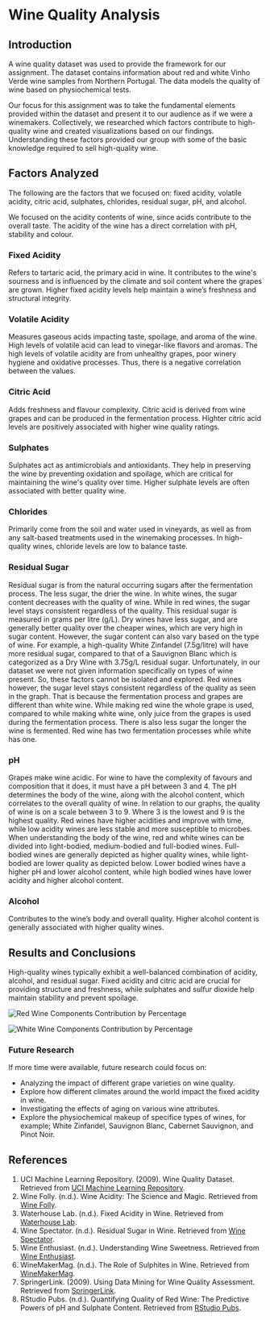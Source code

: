 # **Wine Quality Analysis**

## Introduction
A wine quality dataset was used to provide the framework for our assignment. The dataset contains information about red and white Vinho Verde wine samples from Northern Portugal. The data models the quality of wine based on physiochemical tests.

Our focus for this assignment was to take the fundamental elements provided within the dataset and present it to our audience as if we were a winemakers. Collectively, we researched which factors contribute to high-quality wine and created visualizations based on our findings. Understanding these factors provided our group with some of the basic knowledge required to sell high-quality wine.

## Factors Analyzed
The following are the factors that we focused on: fixed acidity, volatile acidity, citric acid, sulphates, chlorides, residual sugar, pH, and alcohol.

We focused on the acidity contents of wine, since acids contribute to the overall taste. The acidity of the wine has a direct correlation with pH, stability and colour. 

### Fixed Acidity
Refers to tartaric acid, the primary acid in wine. It contributes to the wine's sourness and is influenced by the climate and soil content where the grapes are grown. Higher fixed acidity levels help maintain a wine’s freshness and structural integrity.

### Volatile Acidity
Measures gaseous acids impacting taste, spoilage, and aroma of the wine. High levels of volatile acid can lead to vinegar-like flavors and aromas. The high levels of volatile acidity are from unhealthy grapes, poor winery hygiene and oxidative processes. Thus, there is a negative correlation between the values.

### Citric Acid
Adds freshness and flavour complexity. Citric acid is derived from wine grapes and can be produced in the fermentation process. Highter citric acid levels are positively associated with higher wine quality ratings.


### Sulphates
Sulphates act as antimicrobials and antioxidants. They help in preserving the wine by preventing oxidation and spoilage, which are critical for maintaining the wine's quality over time​. Higher sulphate levels are often associated with better quality wine.

### Chlorides
Primarily come from the soil and water used in vineyards, as well as from any salt-based treatments used in the winemaking processes.​ In high-quality wines, chloride levels are low to balance taste.

### Residual Sugar
Residual sugar is from the natural occurring sugars after the fermentation process. The less sugar, the drier the wine. In white wines, the sugar content decreases with the quality of wine. While in red wines, the sugar level stays consistent regardless of the quality. This residual sugar is measured in grams per litre (g/L). Dry wines have less sugar, and are generally better quality over the cheaper wines, which are very high in sugar content. However, the sugar content can also vary based on the type of wine. For example, a high-quality White Zinfandel (7.5g/litre) will have more residual sugar, compared to that of a Sauvignon Blanc which is categorized as a Dry Wine with 3.75g/L residual sugar. Unfortunately, in our dataset we were not given information specifically on types of wine present. So, these factors cannot be isolated and explored. Red wines however, the sugar level stays consistent regardless of the quality as seen in the graph. That is because the fermentation process and grapes are different than white wine. While making red wine the whole grape is used, compared to while making white wine, only juice from the grapes is used during the fermentation process. There is also less sugar the longer the wine is fermented. Red wine has two fermentation processes while white has one.

### pH
Grapes make wine acidic. For wine to have the complexity of favours and composition that it does, it must have a pH between 3 and 4. The pH determines the body of the wine, along with the alcohol content, which correlates to the overall quality of wine. In relation to our graphs, the quality of wine is on a scale between 3 to 9. Where 3 is the lowest and 9 is the highest quality.  Red wines have higher acidities and improve with time, while low acidity wines are less stable and more susceptible to microbes. When understanding the body of the wine, red and white wines can be divided into light-bodied, medium-bodied and full-bodied wines. Full-bodied wines are generally depicted as higher quality wines, while light-bodied are lower quality as depicted below. Lower bodied wines have a higher pH and lower alcohol content, while high bodied wines have lower acidity and higher alcohol content.

### Alcohol
Contributes to the wine’s body and overall quality. Higher alcohol content is generally associated with higher quality wines.

## Results and Conclusions
High-quality wines typically exhibit a well-balanced combination of acidity, alcohol, and residual sugar. Fixed acidity and citric acid are crucial for providing structure and freshness, while sulphates and sulfur dioxide help maintain stability and prevent spoilage.

![Red Wine Components Contribution by Percentage](red_wine_components.png)

![White Wine Components Contribution by Percentage](white_wine_components.png)

### Future Research
If more time were available, future research could focus on:
- Analyzing the impact of different grape varieties on wine quality.
- Explore how different climates around the world impact the fixed acidity in wine.
- Investigating the effects of aging on various wine attributes.
- Explore the physiochemical makeup of specifice types of wines, for example; White Zinfandel, Sauvignon Blanc, Cabernet Sauvignon, and Pinot Noir.

## References
1. UCI Machine Learning Repository. (2009). Wine Quality Dataset. Retrieved from [UCI Machine Learning Repository](https://archive.ics.uci.edu/ml/datasets/Wine+Quality).
2. Wine Folly. (n.d.). Wine Acidity: The Science and Magic. Retrieved from [Wine Folly](https://winefolly.com/tutorial/wine-acidity/).
3. Waterhouse Lab. (n.d.). Fixed Acidity in Wine. Retrieved from [Waterhouse Lab](https://waterhouse.ucdavis.edu/whats-in-wine/fixed-acidity).
4. Wine Spectator. (n.d.). Residual Sugar in Wine. Retrieved from [Wine Spectator](https://www.winespectator.com/articles/residual-sugar-in-wine).
5. Wine Enthusiast. (n.d.). Understanding Wine Sweetness. Retrieved from [Wine Enthusiast](https://www.winemag.com/2018/05/16/wine-sweetness-chart/).
6. WineMakerMag. (n.d.). The Role of Sulphites in Wine. Retrieved from [WineMakerMag](https://winemakermag.com/article/858-the-role-of-sulfites-in-wine).
7. SpringerLink. (2009). Using Data Mining for Wine Quality Assessment. Retrieved from [SpringerLink](https://link.springer.com/chapter/10.1007/978-1-84800-370-3_16).
8. RStudio Pubs. (n.d.). Quantifying Quality of Red Wine: The Predictive Powers of pH and Sulphate Content. Retrieved from [RStudio Pubs](https://rpubs.com/).
